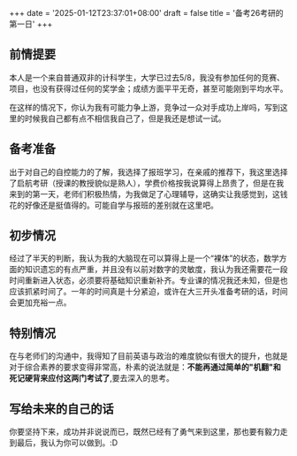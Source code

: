 +++
date = '2025-01-12T23:37:01+08:00'
draft = false
title = '备考26考研的第一日'
+++
## 前情提要
​	本人是一个来自普通双非的计科学生，大学已过去5/8，我没有参加任何的竞赛、项目，也没有获得过任何的奖学金；成绩方面平平无奇，甚至可能刚到平均水平。

​	在这样的情况下，你认为我有可能力争上游，竞争过一众对手成功上岸吗，写到这里的时候我自己都有点不相信我自己了，但是我还是想试一试。

## 备考准备
​	出于对自己的自控能力的了解，我选择了报班学习，在亲戚的推荐下，我这里选择了启航考研（授课的教授貌似是熟人），学费价格按我说算得上昂贵了，但是在我来到的第一天，老师们积极热情，为我做足了心理辅导，这确实让我感觉到，这钱花的好像还是挺值得的。可能自学与报班的差别就在这里吧。

## 初步情况
​	经过了半天的判断，我认为我的大脑现在可以算得上是一个“裸体”的状态，数学方面的知识遗忘的有点严重，并且没有以前对数字的灵敏度，我认为我还需要花一段时间重新进入状态，必须要将基础知识重新补齐。专业课的情况我还未知，但是也应该抓紧时间了。一年的时间真是十分紧迫，或许在大三开头准备考研的话，时间会更加充裕一点。

## 特别情况
​	在与老师们的沟通中，我得知了目前英语与政治的难度貌似有很大的提升，也就是对于综合素养的要求变得非常高，朴素的说法就是：**不能再通过简单的"机翻"和死记硬背来应付这两门考试了**,要去深入的思考。

## 写给未来的自己的话
   你要坚持下来，成功并非说说而已，既然已经有了勇气来到这里，那也要有毅力走到最后，我认为你可以做到。:D
